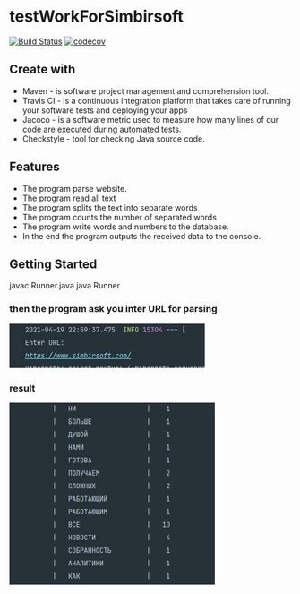 # testWorkForSimbirsoft

[![Build Status](https://travis-ci.com/Tatiana-N/testWorkForSimbirsoft.svg?branch=main)](https://travis-ci.com/Tatiana-N/testWorkForSimbirsoft)
[![codecov](https://codecov.io/gh/Tatiana-N/testWorkForSimbirsoft/branch/main/graph/badge.svg?token=9VHTOH6W3J)](https://codecov.io/gh/Tatiana-N/testWorkForSimbirsoft)


## Create with
- Maven - is software project management and comprehension tool.
- Travis CI -  is a continuous integration platform that takes care of running your software tests and deploying your apps
- Jacoco - is a software metric used to measure how many lines of our code are executed during automated tests.
- Checkstyle - tool for checking Java source code.

## Features

- The program parse website.
- The program read all text
- The program splits the text into separate words
- The program counts the number of separated words
- The program write words and numbers to the database.
- In the end the program outputs the received data to the console.


## Getting Started
javac Runner.java
java Runner
### then the program ask you inter URL for parsing
![img.png](img.png)
### result
![img_1.png](img_1.png)